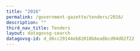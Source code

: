 ```yaml
---
title: "2016"
permalink: /government-gazette/tenders/2016/
description: ""
third_nav_title: Tenders
layout: datagovsg-search
datagovsg-id: d_d6cc29144eb82018b6ea8bcd94d82f22
---
```

